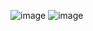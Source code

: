 ![image](https://github.com/user-attachments/assets/23232329-eb1e-4eef-90a0-25a402843fec)
![image](https://github.com/user-attachments/assets/3116c620-6186-4821-a3d6-52ed69db2206)
